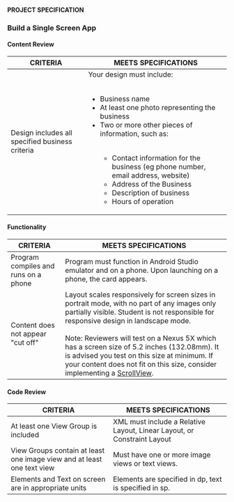 #### PROJECT SPECIFICATION
### Build a Single Screen App

#### Content Review

CRITERIA | MEETS SPECIFICATIONS
--- | ---
Design includes all specified business criteria | Your design must include:<br/><br/><ul><li>Business name</li><li>At least one photo representing the business</li><li>Two or more other pieces of information, such as:</li><br/><ul><li>Contact information for the business (eg phone number, email address, website)</li><li>Address of the Business</li><li>Description of business</li><li>Hours of operation</li></ul></ul>

#### Functionality

CRITERIA | MEETS SPECIFICATIONS
--- | ---
Program compiles and runs on a phone | Program must function in Android Studio emulator and on a phone. Upon launching on a phone, the card appears.
Content does not appear "cut off" | Layout scales responsively for screen sizes in portrait mode, with no part of any images only partially visible. Student is not responsible for responsive design in landscape mode.<br/><br/>Note: Reviewers will test on a Nexus 5X which has a screen size of 5.2 inches (132.08mm). It is advised you test on this size at minimum. If your content does not fit on this size, consider implementing a [ScrollView](https://developer.android.com/reference/android/widget/ScrollView.html).

#### Code Review

CRITERIA | MEETS SPECIFICATIONS
--- | ---
At least one View Group is included | XML must include a Relative Layout, Linear Layout, or Constraint Layout
View Groups contain at least one image view and at least one text view | Must have one or more image views or text views.
Elements and Text on screen are in appropriate units | Elements are specified in dp, text is specified in sp.
